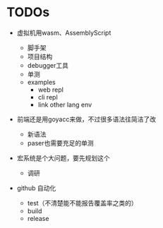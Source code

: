 # TODOs

- 虚拟机用wasm、AssemblyScript
  - 脚手架
  - 项目结构
  - debugger工具
  - 单测
  - examples
    - web repl
    - cli repl
    - link other lang env
  
- 前端还是用goyacc来做，不过很多语法往简洁了改
  - 新语法
  - paser也需要充足的单测

- 宏系统是个大问题，要先规划这个
  - 调研

- github 自动化
  - test（不清楚能不能报告覆盖率之类的）
  - build
  - release

